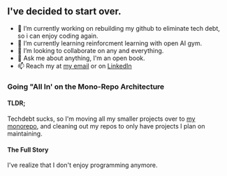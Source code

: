 ## I've decided to start over.
- 🔭 I’m currently working on rebuilding my github to eliminate tech debt, so i can enjoy coding again.
- 🌱 I’m currently learning reinforcment learning with open AI gym.
- 👯 I’m looking to collaborate on any and everything.
- 💬 Ask me about anything, I'm an open book.
- 📫 Reach my at [my email](ellishogan95@gmail.com) or on [LinkedIn](https://www.linkedin.com/in/ellis-hogan-99a646161/)

### Going "All In' on the Mono-Repo Architecture 
#### TLDR;
Techdebt sucks, so I'm moving all my smaller projects over to [my monorepo](https://www.github.com/icarus612/daedalus-mono), and cleaning out my repos to only have projects I plan on maintaining.
#### The Full Story
I've realize that I don't enjoy programming anymore. 
